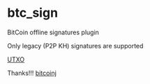 # btc_sign

BitCoin offline signatures plugin

Only legacy (P2P KH) signatures are supported

[UTXO](https://blockchain.info/unspent?active=1PoPM9ELfknWxwW2rtCuBzEg6rT7CbCni5)

Thanks!!! [bitcoinj](https://github.com/bitcoinj/bitcoinj)



